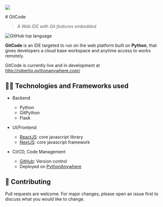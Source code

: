 <p>
    <img src="public/favicon.ico"/>
</p>
# GitCode

> _A Web IDE with Git features embedded_

![GitHub top language](https://img.shields.io/github/languages/top/isaacrobert33/GitCode?color=yellow&label=JavaScript)

**GitCode** is an IDE targeted to run on the web platform built on **Python**, that gives developers a cloud base workspace and anytime access to works remotely.

GitCode is currently live and in development at http://robertix.pythonanywhere.com/

## 👷🏽 Technologies and Frameworks used
* Backend
    * Python
    * GitPython
    * Flask

* UI/Frontend
    * [ReactJS](https://reactjs.org/): core javascript library
    * [NextJS](https://nextjs.org/): core javascript framework

* CI/CD, Code Management
    * [GitHub](https://github.com/): Version control
    * Deployed on [PythonAnywhere](https://www.pythonanywhere.com/)

## 📂 Contributing
Pull requests are welcome. For major changes, please open an issue first to discuss what you would like to change.
